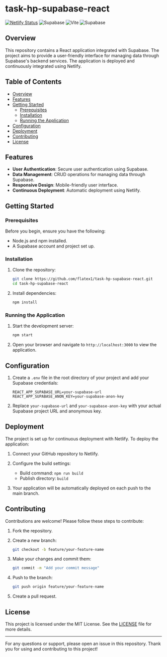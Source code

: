 # task-hp-supabase-react

[![Netlify Status](https://api.netlify.com/api/v1/badges/9717a6d6-66fa-465f-80b0-d31aed5503cf/deploy-status)](https://app.netlify.com/sites/hungerpeople/deploys) ![Supabase](https://img.shields.io/badge/Supabase-3ECF8E?style=for-the-badge&logo=supabase&logoColor=white) ![Vite](https://img.shields.io/badge/vite-%23646CFF.svg?style=for-the-badge&logo=vite&logoColor=white) ![Supabase](https://img.shields.io/badge/Supabase-3ECF8E?style=for-the-badge&logo=supabase&logoColor=white)

## Overview

This repository contains a React application integrated with Supabase. The project aims to provide a user-friendly interface for managing data through Supabase's backend services. The application is deployed and continuously integrated using Netlify.

## Table of Contents

- [Overview](#overview)
- [Features](#features)
- [Getting Started](#getting-started)
  - [Prerequisites](#prerequisites)
  - [Installation](#installation)
  - [Running the Application](#running-the-application)
- [Configuration](#configuration)
- [Deployment](#deployment)
- [Contributing](#contributing)
- [License](#license)

## Features

- **User Authentication**: Secure user authentication using Supabase.
- **Data Management**: CRUD operations for managing data through Supabase.
- **Responsive Design**: Mobile-friendly user interface.
- **Continuous Deployment**: Automatic deployment using Netlify.

## Getting Started

### Prerequisites

Before you begin, ensure you have the following:

- Node.js and npm installed.
- A Supabase account and project set up.

### Installation

1. Clone the repository:

    ```bash
    git clone https://github.com/flatex1/task-hp-supabase-react.git
    cd task-hp-supabase-react
    ```

2. Install dependencies:

    ```bash
    npm install
    ```

### Running the Application

1. Start the development server:

    ```bash
    npm start
    ```

2. Open your browser and navigate to `http://localhost:3000` to view the application.

## Configuration

1. Create a `.env` file in the root directory of your project and add your Supabase credentials:

    ```env
    REACT_APP_SUPABASE_URL=your-supabase-url
    REACT_APP_SUPABASE_ANON_KEY=your-supabase-anon-key
    ```

2. Replace `your-supabase-url` and `your-supabase-anon-key` with your actual Supabase project URL and anonymous key.

## Deployment

The project is set up for continuous deployment with Netlify. To deploy the application:

1. Connect your GitHub repository to Netlify.
2. Configure the build settings:

    - Build command: `npm run build`
    - Publish directory: `build`

3. Your application will be automatically deployed on each push to the main branch.

## Contributing

Contributions are welcome! Please follow these steps to contribute:

1. Fork the repository.
2. Create a new branch:

    ```bash
    git checkout -b feature/your-feature-name
    ```

3. Make your changes and commit them:

    ```bash
    git commit -m "Add your commit message"
    ```

4. Push to the branch:

    ```bash
    git push origin feature/your-feature-name
    ```

5. Create a pull request.

## License

This project is licensed under the MIT License. See the [LICENSE](LICENSE) file for more details.

---

For any questions or support, please open an issue in this repository. Thank you for using and contributing to this project!
